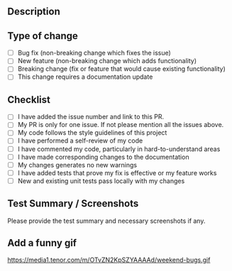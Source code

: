 <!--
## Guidelines
1. PR Title should clearly indicate the change
2. PR should be link to the related issue(s)/proposals if any
3. Assign the PR to the developer(s) and add the reviewer(s) to notify them about the change.
4. Please complete the below template before submitting the PR. This will help reviewers in the review process. 
-->

## Description

<!--
Please include a short summary of the changes.

List any dependencies that are  required for this change.
-->

## Type of change

<!--
Please mark [x] which are relevant.
-->

- [ ] Bug fix (non-breaking change which fixes the issue)
- [ ] New feature (non-breaking change which adds functionality)
- [ ] Breaking change (fix or feature that would cause existing functionality)
- [ ] This change requires a documentation update

## Checklist

- [ ] I have added the issue number and link to this PR.
- [ ] My PR is only for one issue. If not please mention all the issues above.
- [ ] My code follows the style guidelines of this project
- [ ] I have performed a self-review of my code
- [ ] I have commented my code, particularly in hard-to-understand areas
- [ ] I have made corresponding changes to the documentation
- [ ] My changes generates no new warnings
- [ ] I have added tests that prove my fix is effective or my feature works
- [ ] New and existing unit tests pass locally with my changes

## Test Summary / Screenshots

Please provide the test summary and necessary screenshots if any. 

## Add a funny gif
https://media1.tenor.com/m/OTvZN2KpSZYAAAAd/weekend-bugs.gif